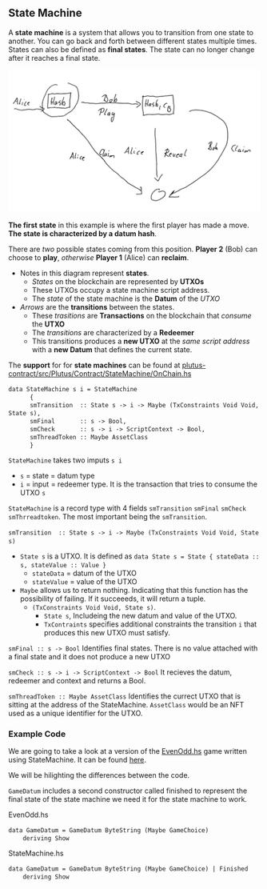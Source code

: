 ## State Machine

A **state machine** is a system that allows you to transition from one state to another. You can go back and forth between different states multiple times. States can also be defined as **final states**. The state can no longer change after it reaches a final state.

![State1](/week07/images/State1.png)

**The first state** in this example is where the first player has made a move. **The state is characterized by a datum hash**.

There are *two* possible states coming from this position. **Player 2** (Bob) can choose to **play**, *otherwise* **Player 1** (Alice) can **reclaim**. 

* Notes in this diagram represent **states**.
  * *States* on the blockchain are represented by **UTXOs**
  * These UTXOs occupy a state machine script address.
  * The *state* of the state machine is the **Datum** of the *UTXO*
* *Arrows* are the **transitions** between the states.
  * These *trasitions* are **Transactions** on the blockchain that *consume* the **UTXO**
  * The *transitions* are characterized by a **Redeemer**
  * This transitions produces a **new UTXO** at the *same script address* with a **new Datum** that defines the current state.

The **support** for for **state machines** can be found at [plutus-contract/src/Plutus/Contract/StateMachine/OnChain.hs](https://github.com/input-output-hk/plutus/blob/1b6dedf0b9eca7df02bf34d71de94af7549ddc80/plutus-contract/src/Plutus/Contract/StateMachine/OnChain.hs)

```
data StateMachine s i = StateMachine 
      {
      smTransition  :: State s -> i -> Maybe (TxConstraints Void Void, State s),
      smFinal       :: s -> Bool,
      smCheck       :: s -> i -> ScriptContext -> Bool,
      smThreadToken :: Maybe AssetClass
      }
```
`StateMachine` takes two imputs `s i`
* `s` = state = datum type
* `i` = input = redeemer type. It is the transaction that tries to consume the UTXO `s`

`StateMachine` is a record type with 4 fields `smTransition` `smFinal` `smCheck` `smThrreadtoken`. The most important being the `smTransition`.

`smTransition  :: State s -> i -> Maybe (TxConstraints Void Void, State s)`
* `State s` is a UTXO. It is defined as `data State s = State { stateData :: s, stateValue :: Value }`
  * `stateData` = datum of the UTXO
  * `stateValue` = value of the UTXO
* `Maybe` allows us to return nothing. Indicating that this function has the possibility of failing. If it succeeeds, it will return a tuple. 
  * `(TxConstraints Void Void, State s)`.
    * `State s`, Includeing the new datum and value of the UTXO.
    * `TxContraints` specifies additional constraints the transition `i` that produces this new UTXO must satisfy.

`smFinal :: s -> Bool` Identifies final states. There is no value attached with a final state and it does not produce a new UTXO

`smCheck :: s -> i -> ScriptContext -> Bool` It recieves the datum, redeemer and context and returns a Bool.

`smThreadToken :: Maybe AssetClass` Identifies the currect UTXO that is sitting at the address of the StateMachine. `AssetClass` would be an NFT used as a unique identifier for the UTXO.


### Example Code
We are going to take a look at a version of the [EvenOdd.hs](https://github.com/input-output-hk/plutus-pioneer-program/blob/main/code/week07/src/Week07/EvenOdd.hs) game written using StateMachine. It can be found [here](https://github.com/input-output-hk/plutus-pioneer-program/blob/main/code/week07/src/Week07/StateMachine.hs).

We will be hilighting the differences between the code.

`GameDatum` includes a second constructor called finished to represent the final state of the state machine we need it for the state machine to work.

EvenOdd.hs
```
data GameDatum = GameDatum ByteString (Maybe GameChoice)
    deriving Show
```
StateMachine.hs
```
data GameDatum = GameDatum ByteString (Maybe GameChoice) | Finished
    deriving Show
```
